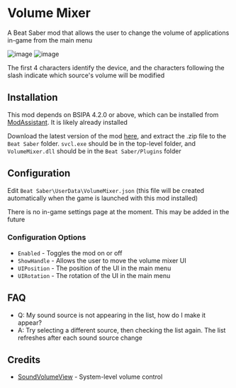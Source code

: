 # Volume Mixer
A Beat Saber mod that allows the user to change the volume of applications in-game from the main menu

![image](https://github.com/namaki-mono/BeatSaber-VolumeMixer/assets/81204441/d6ed3fe8-636a-4e91-8ef6-ce07703b6c74)
![image](https://github.com/namaki-mono/BeatSaber-VolumeMixer/assets/81204441/1f583a42-75fb-49b3-a377-db10f78e6ac1)


The first 4 characters identify the device, and the characters following the slash indicate which source's volume will be modified

## Installation
This mod depends on BSIPA 4.2.0 or above, which can be installed from [ModAssistant](https://github.com/Assistant/ModAssistant). It is likely already installed

Download the latest version of the mod [here](https://github.com/namaki-mono/BeatSaber-VolumeMixer/releases), and extract the .zip file to the `Beat Saber` folder. `svcl.exe` should be in the top-level folder, and `VolumeMixer.dll` should be in the `Beat Saber/Plugins` folder

## Configuration
Edit `Beat Saber\UserData\VolumeMixer.json` (this file will be created automatically when the game is launched with this mod installed)

There is no in-game settings page at the moment. This may be added in the future

### Configuration Options
- `Enabled` - Toggles the mod on or off
- `ShowHandle` - Allows the user to move the volume mixer UI
- `UIPosition` - The position of the UI in the main menu
- `UIRotation` - The rotation of the UI in the main menu

## FAQ
- Q: My sound source is not appearing in the list, how do I make it appear?
- A: Try selecting a different source, then checking the list again. The list refreshes after each sound source change

## Credits
- [SoundVolumeView](https://www.nirsoft.net/utils/sound_volume_view.html) - System-level volume control
